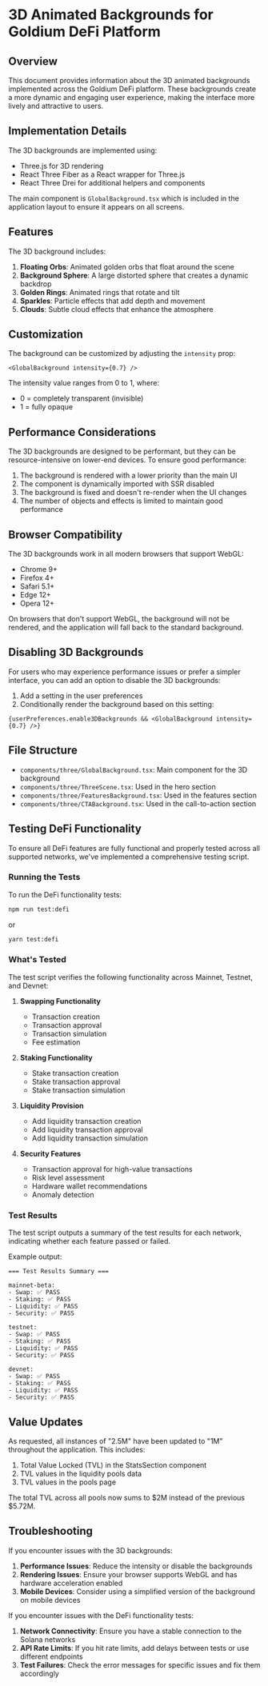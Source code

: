 # 3D Animated Backgrounds for Goldium DeFi Platform

## Overview

This document provides information about the 3D animated backgrounds implemented across the Goldium DeFi platform. These backgrounds create a more dynamic and engaging user experience, making the interface more lively and attractive to users.

## Implementation Details

The 3D backgrounds are implemented using:
- Three.js for 3D rendering
- React Three Fiber as a React wrapper for Three.js
- React Three Drei for additional helpers and components

The main component is `GlobalBackground.tsx` which is included in the application layout to ensure it appears on all screens.

## Features

The 3D background includes:

1. **Floating Orbs**: Animated golden orbs that float around the scene
2. **Background Sphere**: A large distorted sphere that creates a dynamic backdrop
3. **Golden Rings**: Animated rings that rotate and tilt
4. **Sparkles**: Particle effects that add depth and movement
5. **Clouds**: Subtle cloud effects that enhance the atmosphere

## Customization

The background can be customized by adjusting the `intensity` prop:

```tsx
<GlobalBackground intensity={0.7} />
```

The intensity value ranges from 0 to 1, where:
- 0 = completely transparent (invisible)
- 1 = fully opaque

## Performance Considerations

The 3D backgrounds are designed to be performant, but they can be resource-intensive on lower-end devices. To ensure good performance:

1. The background is rendered with a lower priority than the main UI
2. The component is dynamically imported with SSR disabled
3. The background is fixed and doesn't re-render when the UI changes
4. The number of objects and effects is limited to maintain good performance

## Browser Compatibility

The 3D backgrounds work in all modern browsers that support WebGL:
- Chrome 9+
- Firefox 4+
- Safari 5.1+
- Edge 12+
- Opera 12+

On browsers that don't support WebGL, the background will not be rendered, and the application will fall back to the standard background.

## Disabling 3D Backgrounds

For users who may experience performance issues or prefer a simpler interface, you can add an option to disable the 3D backgrounds:

1. Add a setting in the user preferences
2. Conditionally render the background based on this setting:

```tsx
{userPreferences.enable3DBackgrounds && <GlobalBackground intensity={0.7} />}
```

## File Structure

- `components/three/GlobalBackground.tsx`: Main component for the 3D background
- `components/three/ThreeScene.tsx`: Used in the hero section
- `components/three/FeaturesBackground.tsx`: Used in the features section
- `components/three/CTABackground.tsx`: Used in the call-to-action section

## Testing DeFi Functionality

To ensure all DeFi features are fully functional and properly tested across all supported networks, we've implemented a comprehensive testing script.

### Running the Tests

To run the DeFi functionality tests:

```bash
npm run test:defi
```

or

```bash
yarn test:defi
```

### What's Tested

The test script verifies the following functionality across Mainnet, Testnet, and Devnet:

1. **Swapping Functionality**
   - Transaction creation
   - Transaction approval
   - Transaction simulation
   - Fee estimation

2. **Staking Functionality**
   - Stake transaction creation
   - Stake transaction approval
   - Stake transaction simulation

3. **Liquidity Provision**
   - Add liquidity transaction creation
   - Add liquidity transaction approval
   - Add liquidity transaction simulation

4. **Security Features**
   - Transaction approval for high-value transactions
   - Risk level assessment
   - Hardware wallet recommendations
   - Anomaly detection

### Test Results

The test script outputs a summary of the test results for each network, indicating whether each feature passed or failed.

Example output:

```
=== Test Results Summary ===

mainnet-beta:
- Swap: ✅ PASS
- Staking: ✅ PASS
- Liquidity: ✅ PASS
- Security: ✅ PASS

testnet:
- Swap: ✅ PASS
- Staking: ✅ PASS
- Liquidity: ✅ PASS
- Security: ✅ PASS

devnet:
- Swap: ✅ PASS
- Staking: ✅ PASS
- Liquidity: ✅ PASS
- Security: ✅ PASS
```

## Value Updates

As requested, all instances of "2.5M" have been updated to "1M" throughout the application. This includes:

1. Total Value Locked (TVL) in the StatsSection component
2. TVL values in the liquidity pools data
3. TVL values in the pools page

The total TVL across all pools now sums to $2M instead of the previous $5.72M.

## Troubleshooting

If you encounter issues with the 3D backgrounds:

1. **Performance Issues**: Reduce the intensity or disable the backgrounds
2. **Rendering Issues**: Ensure your browser supports WebGL and has hardware acceleration enabled
3. **Mobile Devices**: Consider using a simplified version of the background on mobile devices

If you encounter issues with the DeFi functionality tests:

1. **Network Connectivity**: Ensure you have a stable connection to the Solana networks
2. **API Rate Limits**: If you hit rate limits, add delays between tests or use different endpoints
3. **Test Failures**: Check the error messages for specific issues and fix them accordingly
